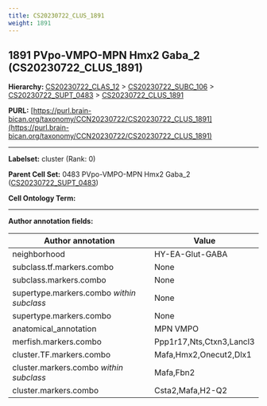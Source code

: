 ```yaml
---
title: CS20230722_CLUS_1891
weight: 1891
---
```

## 1891 PVpo-VMPO-MPN Hmx2 Gaba_2 (CS20230722_CLUS_1891)
<b>Hierarchy: </b>
[CS20230722_CLAS_12](../CS20230722_CLAS_12) >
[CS20230722_SUBC_106](../CS20230722_SUBC_106) >
[CS20230722_SUPT_0483](../CS20230722_SUPT_0483) >
[CS20230722_CLUS_1891](../CS20230722_CLUS_1891)

**PURL:** [https://purl.brain-bican.org/taxonomy/CCN20230722/CS20230722_CLUS_1891](https://purl.brain-bican.org/taxonomy/CCN20230722/CS20230722_CLUS_1891)

---


**Labelset:** cluster (Rank: 0)

**Parent Cell Set:** 0483 PVpo-VMPO-MPN Hmx2 Gaba_2 ([CS20230722_SUPT_0483](../CS20230722_SUPT_0483))



**Cell Ontology Term:** 

[MARKER GENES.]: #


---

[TRANSFERRED ANNOTATIONS.]: #


[AUTHOR ANNOTATION FIELDS.]: #


**Author annotation fields:**

| Author annotation | Value |
|-------------------|-------|
|neighborhood|HY-EA-Glut-GABA|
|subclass.tf.markers.combo|None|
|subclass.markers.combo|None|
|supertype.markers.combo _within subclass_|None|
|supertype.markers.combo|None|
|anatomical_annotation|MPN VMPO|
|merfish.markers.combo|Ppp1r17,Nts,Ctxn3,Lancl3|
|cluster.TF.markers.combo|Mafa,Hmx2,Onecut2,Dlx1|
|cluster.markers.combo _within subclass_|Mafa,Fbn2|
|cluster.markers.combo|Csta2,Mafa,H2-Q2|
